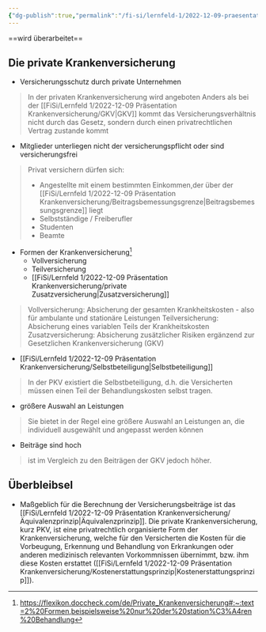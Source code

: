 ```yaml
---
{"dg-publish":true,"permalink":"/fi-si/lernfeld-1/2022-12-09-praesentation-krankenversicherung/private-krankenversicherung-pkv/"}
---
```



==wird überarbeitet==

## Die private Krankenversicherung

- Versicherungsschutz durch private Unternehmen
> In der privaten Krankenversicherung wird angeboten
> Anders als bei der [[FiSi/Lernfeld 1/2022-12-09 Präsentation Krankenversicherung/GKV\|GKV]] kommt das Versicherungsverhältnis nicht durch das Gesetz, sondern durch einen privatrechtlichen Vertrag zustande kommt

- Mitglieder unterliegen nicht der versicherungspflicht oder sind versicherungsfrei
> Privat versichern dürfen sich: 
> - Angestellte mit einem bestimmten Einkommen,der über der [[FiSi/Lernfeld 1/2022-12-09 Präsentation Krankenversicherung/Beitragsbemessungsgrenze\|Beitragsbemessungsgrenze]] liegt 
> - Selbstständige / Freiberufler
> - Studenten
> - Beamte

- Formen der Krankenversicherung[^1]
	- Vollversicherung
	- Teilversicherung
	- [[FiSi/Lernfeld 1/2022-12-09 Präsentation Krankenversicherung/private Zusatzversicherung\|Zusatzversicherung]]


> Vollversicherung: Absicherung der gesamten Krankheitskosten - also für ambulante und stationäre Leistungen
> Teilversicherung: Absicherung eines variablen Teils der Krankheitskosten
> Zusatzversicherung: Absicherung zusätzlicher Risiken ergänzend zur Gesetzlichen Krankenversicherung (GKV)

- [[FiSi/Lernfeld 1/2022-12-09 Präsentation Krankenversicherung/Selbstbeteiligung\|Selbstbeteiligung]]
> In der PKV existiert die Selbstbeteiligung, d.h. die Versicherten müssen einen Teil der Behandlungskosten selbst tragen.

- größere Auswahl an Leistungen
> Sie bietet in der Regel eine größere Auswahl an Leistungen an, die individuell ausgewählt und angepasst werden können

- Beiträge sind hoch
> ist im Vergleich zu den Beiträgen der GKV jedoch höher.


[^1]: https://flexikon.doccheck.com/de/Private_Krankenversicherung#:~:text=2%20Formen,beispielsweise%20nur%20der%20station%C3%A4ren%20Behandlung




## Überbleibsel


- Maßgeblich für die Berechnung der Versicherungsbeiträge ist das [[FiSi/Lernfeld 1/2022-12-09 Präsentation Krankenversicherung/Äquivalenzprinzip\|Äquivalenzprinzip]]. 
Die private Krankenversicherung, kurz PKV, ist eine privatrechtlich organisierte Form der Krankenversicherung, welche für den Versicherten die Kosten für die Vorbeugung, Erkennung und Behandlung von Erkrankungen oder anderen medizinisch relevanten Vorkommnissen übernimmt, bzw. ihm diese Kosten erstattet ([[FiSi/Lernfeld 1/2022-12-09 Präsentation Krankenversicherung/Kostenerstattungsprinzip\|Kostenerstattungsprinzip]]).
